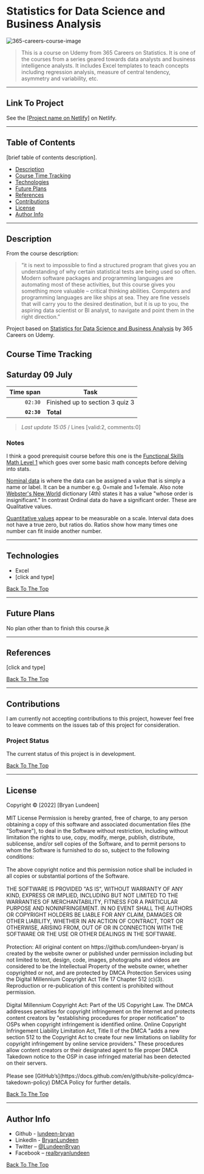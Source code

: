 # Statistics for Data Science and Business Analysis

![365-careers-course-image](https://img-b.udemycdn.com/course/480x270/1298780_731f_4.jpg)

>This is a course on Udemy from 365 Careers on Statistics. It is one of the courses from a series geared towards data analysts and business intelligence analysts. It includes Excel templates to teach concepts including regression analysis, measure of central tendency, asymmetry and variability, etc.

---

## Link To Project

See the [[Project name on Netlify]]([netlify-url]) on Netlify.

---

## Table of Contents

[brief table of contents description].

- [Description](#description)
- [Course Time Tracking](#course-time-tracking)
- [Technologies](#technologies)
- [Future Plans](#future-plans)
- [References](#references)
- [Contributions](#contributions)
- [License](#license)
- [Author Info](#author-info)

---

## Description

From the course description:

>”it is next to impossible to find a structured program that gives you an understanding of why certain statistical tests are being used so often. Modern software packages and programming languages are automating most of these activities, but this course gives you something more valuable – critical thinking abilities. Computers and programming languages are like ships at sea. They are fine vessels that will carry you to the desired destination, but it is up to you, the aspiring data scientist or BI analyst, to navigate and point them in the right direction.”

Project based on [Statistics for Data Science and Business Analysis](https://www.udemy.com/course/1298780/) by 365 Careers on Udemy.

## Course Time Tracking

## Saturday 09 July

| Time span          | Task                            |
| -----------------: | ------------------------------- |
|          `02:30`   | Finished up to section 3 quiz 3 |
|        **`02:30`** | **Total**                       |

> _Last update 15:05_ / Lines [valid:2, comments:0]


### Notes

I think a good prerequisit course before this one is the [Functional Skills Math Level 1](https://www.udemy.com/course/4048216/) which goes over some basic math concepts before delving into stats.

[Nominal data](http://www.stats.gla.ac.uk/steps/glossary/presenting_data.html#nomdat) is where the data can be assigned a value that is simply a name or label. It can be a number e.g. 0=male and 1=female. Also note [Webster's New World](https://www.yourdictionary.com/nominal) dictionary (4th) states it has a value "whose order is insignificant." In contrast Ordinal data do have a significant order. These are Qualitative values.

[Quantitative values](https://en.wikipedia.org/wiki/Quantitative_research) appear to be measurable on a scale. Interval data does not have a true zero, but ratios do. Ratios show how many times one number can fit inside another number.


---

## Technologies

- Excel
- [click and type]

[Back To The Top](#statistics-for-data-science-and-business-analysis)

---

## Future Plans

No plan other than to finish this course.jk

---

## References

[click and type]

[Back To The Top](#statistics-for-data-science-and-business-analysis)


---

## Contributions

I am currently not accepting contributions to this project, however feel free to leave comments on the issues tab of this project for consideration.

### Project Status

The current status of this project is in development.

[Back To The Top](#statistics-for-data-science-and-business-analysis)

---

## License

<mitlicense>
Copyright &copy; [2022] [Bryan Lundeen]
<br/><br/>
MIT License
Permission is hereby granted, free of charge, to any person obtaining a copy of this software and associated documentation files (the "Software"), to deal in the Software without restriction, including without limitation the rights to use, copy, modify, merge, publish, distribute, sublicense, and/or sell copies of the Software, and to permit persons to whom the Software is furnished to do so, subject to the following conditions:
<br/><br/>
The above copyright notice and this permission notice shall be included in all copies or substantial portions of the Software.
<br/><br/>
THE SOFTWARE IS PROVIDED "AS IS", WITHOUT WARRANTY OF ANY KIND, EXPRESS OR IMPLIED, INCLUDING BUT NOT LIMITED TO THE WARRANTIES OF MERCHANTABILITY, FITNESS FOR A PARTICULAR PURPOSE AND NONINFRINGEMENT. IN NO EVENT SHALL THE AUTHORS OR COPYRIGHT HOLDERS BE LIABLE FOR ANY CLAIM, DAMAGES OR OTHER LIABILITY, WHETHER IN AN ACTION OF CONTRACT, TORT OR OTHERWISE, ARISING FROM, OUT OF OR IN CONNECTION WITH THE SOFTWARE OR THE USE OR OTHER DEALINGS IN THE SOFTWARE.
<br/><br/>
<mitlicense>

<dmca>
Protection: All original content on https://github.com/lundeen-bryan/ is created by the website owner or published under permission including but not limited to text, design, code, images, photographs and videos are considered to be the Intellectual Property of the website owner, whether copyrighted or not, and are protected by DMCA Protection Services using the Digital Millennium Copyright Act Title 17 Chapter 512 (c)(3). Reproduction or re-publication of this content is prohibited without permission.
<br/><br/>
Digital Millennium Copyright Act: Part of the US Copyright Law. The DMCA addresses penalties for copyright infringement on the Internet and protects content creators by "establishing procedures for proper notification" to OSPs when copyright infringement is identified online. Online Copyright Infringement Liability Limitation Act, Title II of the DMCA "adds a new section 512 to the Copyright Act to create four new limitations on liability for copyright infringement by online service providers." These procedures allow content creators or their designated agent to file proper DMCA Takedown notice to the OSP in case infringed material has been detected on their servers.
<br/><br/>
Please see [GitHub’s](https://docs.github.com/en/github/site-policy/dmca-takedown-policy) DMCA Policy for further details.
<dmca>


[Back To The Top](#statistics-for-data-science-and-business-analysis)

---

## Author Info

- Github - [lundeen-bryan](https://github.com/lundeen-bryan)
- LinkedIn - [BryanLundeen](https://www.linkedin.com/in/bryanlundeen/)
- Twitter – [@LundeenBryan](https://twitter.com/LundeenBryan)
- Facebook – [realbryanlundeen](https://www.facebook.com/realbryanlundeen)

[Back To The Top](#statistics-for-data-science-and-business-analysis)

